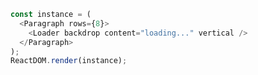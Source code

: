 <!--start-code-->

```js
const instance = (
  <Paragraph rows={8}>
    <Loader backdrop content="loading..." vertical />
  </Paragraph>
);
ReactDOM.render(instance);
```

<!--end-code-->
